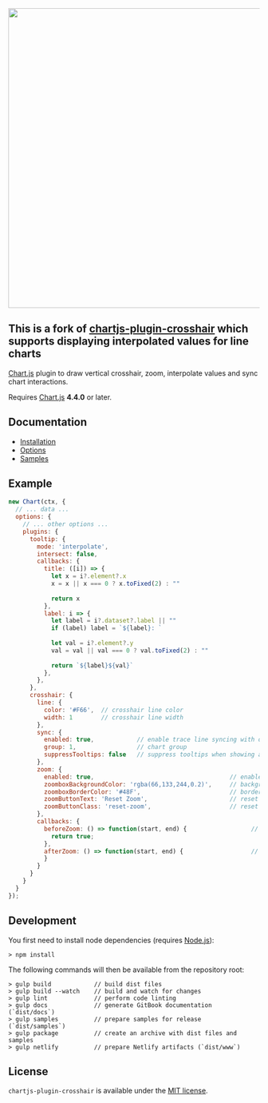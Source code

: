 
<div align="center">
    <centering>
    <img src="header.png" width='600px'/>
    </centering>
</div>

## This is a fork of [chartjs-plugin-crosshair](https://github.com/abelheinsbroek/chartjs-plugin-crosshair) which supports displaying interpolated values for line charts

[Chart.js](http://www.chartjs.org/) plugin to draw vertical crosshair, zoom, interpolate values and sync chart interactions.

Requires [Chart.js](https://github.com/chartjs/Chart.js/releases) **4.4.0** or later.

## Documentation

- [Installation](https://chartjs-plugin-crosshair.netlify.com/installation)
- [Options](https://chartjs-plugin-crosshair.netlify.com/options)
- [Samples](https://chartjs-plugin-crosshair.netlify.com/samples)

## Example

```javascript
new Chart(ctx, {
  // ... data ...
  options: {
    // ... other options ...
    plugins: {
      tooltip: {
        mode: 'interpolate',
        intersect: false,
        callbacks: {
          title: ([i]) => {
            let x = i?.element?.x
            x = x || x === 0 ? x.toFixed(2) : ""
  
            return x
          },
          label: i => {
            let label = i?.dataset?.label || ""
            if (label) label = `${label}: `
  
            let val = i?.element?.y
            val = val || val === 0 ? val.toFixed(2) : ""
  
            return `${label}${val}`
          },
        },
      },
      crosshair: {
        line: {
          color: '#F66',  // crosshair line color
          width: 1        // crosshair line width
        },
        sync: {
          enabled: true,            // enable trace line syncing with other charts
          group: 1,                 // chart group
          suppressTooltips: false   // suppress tooltips when showing a synced tracer
        },
        zoom: {
          enabled: true,                                      // enable zooming
          zoomboxBackgroundColor: 'rgba(66,133,244,0.2)',     // background color of zoom box 
          zoomboxBorderColor: '#48F',                         // border color of zoom box
          zoomButtonText: 'Reset Zoom',                       // reset zoom button text
          zoomButtonClass: 'reset-zoom',                      // reset zoom button class
        },
        callbacks: {
          beforeZoom: () => function(start, end) {                  // called before zoom, return false to prevent zoom
            return true;
          },
          afterZoom: () => function(start, end) {                   // called after zoom
          }
        }
      }
    }
  }
});
```

## Development

You first need to install node dependencies (requires [Node.js](https://nodejs.org/)):

    > npm install

The following commands will then be available from the repository root:

    > gulp build            // build dist files
    > gulp build --watch    // build and watch for changes
    > gulp lint             // perform code linting
    > gulp docs             // generate GitBook documentation (`dist/docs`)
    > gulp samples          // prepare samples for release (`dist/samples`)
    > gulp package          // create an archive with dist files and samples
    > gulp netlify          // prepare Netlify artifacts (`dist/www`)

## License

`chartjs-plugin-crosshair` is available under the [MIT license](LICENSE.md).
